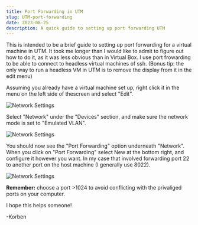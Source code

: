 ```yaml
---
title: Port Forwarding in UTM
slug: UTM-port-forwarding
date: 2023-08-25
description: A quick guide to setting up port forwarding UTM
---
```


This is intended to be a brief guide to setting up port forwarding for a virtual machine in UTM. It took me longer than I would like to admit to figure out how to do it, as it was less obvious than in Virtual Box. I use port frowarding to be able to connect to headless virtual machines of ssh. (Bonus tip: the only way to run a headless VM in UTM is to remove the display from it in the edit menu)

Assuming you already have a virtual machine set up, right click it in the menu on the left side of thescreen and select "Edit".

![Network Settings](/images/UTM_Port_Forwarding/Network.png)

Select "Network" under the "Devices" section, and make sure the network mode is set to "Emulated VLAN".

![Network Settings](/images/UTM_Port_Forwarding/Network-Mode.png)

You should now see the "Port Forwarding" option underneath "Network". When you click on "Port Forwarding" select New at the bottom right, and configure it however you want. In my case that involved forwarding port 22 to another port on the host machine (I generally use 8022).

![Network Settings](/images/UTM_Port_Forwarding/Port-Forwarding.png)

__Remember:__ choose a port >1024 to avoid conflicting with the privaliged ports on your computer.

I hope this helps someone!

-Korben
